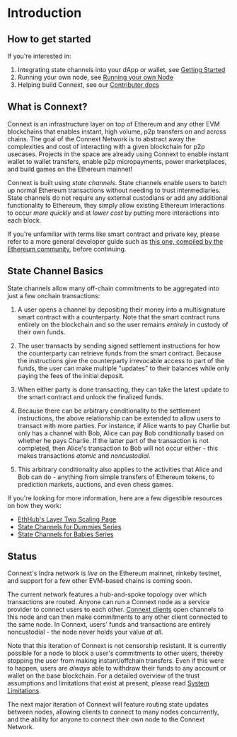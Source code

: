 # Introduction

## How to get started

If you're interested in:

1. Integrating state channels into your dApp or wallet, see [Getting Started](../quickstart/basics.md)
2. Running your own node, see [Running your own Node](../how-to/deploy-indra.md)
3. Helping build Connext, see our [Contributor docs](../contributor/CONTRIBUTING.md)

## What is Connext?

Connext is an infrastructure layer on top of Ethereum and any other EVM blockchains that enables instant, high volume, p2p transfers on and across chains. The goal of the Connext Network is to abstract away the complexities and cost of interacting with a given blockchain for p2p usecases. Projects in the space are already using Connext to enable instant wallet to wallet transfers, enable p2p micropayments, power marketplaces, and build games on the Ethereum mainnet!

Connext is built using _state channels_. State channels enable users to batch up normal Ethereum transactions without needing to trust intermediaries. State channels do not require any external custodians or add any additional functionality to Ethereum, they simply allow existing Ethereum interactions to occur _more quickly_ and at _lower cost_ by putting more interactions into each block.

If you're unfamiliar with terms like smart contract and private key, please refer to a more general developer guide such as [this one, compiled by the Ethereum community](https://github.com/ethereum/wiki/wiki/Ethereum-Development-Tutorial), before continuing.

## State Channel Basics

State channels allow many off-chain commitments to be aggregated into just a few onchain transactions:

1. A user opens a channel by depositing their money into a multisignature smart contract with a counterparty. Note that the smart contract runs entirely on the blockchain and so the user remains _entirely_ in custody of their own funds.

2. The user transacts by sending signed settlement instructions for how the counterparty can retrieve funds from the smart contract. Because the instructions give the counterparty irrevocable access to part of the funds, the user can make multiple "updates" to their balances while only paying the fees of the initial deposit.

3. When either party is done transacting, they can take the latest update to the smart contract and unlock the finalized funds.

4. Because there can be arbitrary conditionality to the settlement instructions, the above relationship can be extended to allow users to transact with more parties. For instance, if Alice wants to pay Charlie but only has a channel with Bob, Alice can pay Bob conditionally based on whether he pays Charlie. If the latter part of the transaction is not completed, then Alice's transaction to Bob will not occur either - this makes transactions _atomic_ and _noncustodial_.

5. This arbitrary conditionality also applies to the activities that Alice and Bob can do - anything from simple transfers of Ethereum tokens, to prediction markets, auctions, and even chess games.

If you're looking for more information, here are a few digestible resources on how they work:

- [EthHub's Layer Two Scaling Page](https://docs.ethhub.io/ethereum-roadmap/layer-2-scaling/state-channels/)
- [State Channels for Dummies Series](https://medium.com/blockchannel/counterfactual-for-dummies-part-1-8ff164f78540)
- [State Channels for Babies Series](https://medium.com/connext/state-channels-for-babies-c39a8001d9af)

## Status

Connext's Indra network is _live_ on the Ethereum mainnet, rinkeby testnet, and support for a few other EVM-based chains is coming soon.

The current network features a hub-and-spoke topology over which transactions are routed. Anyone can run a Connext node as a service provider to connect users to each other. [Connext clients](../reference/client.md) open channels to this node and can then make commitments to any other client connected to the same node. In Connext, users' funds and transactions are entirely noncustodial - the node never holds your value _at all_.

Note that this iteration of Connext is not censorship resistant. It is currently possible for a node to block a user's commitments to other users, thereby stopping the user from making instant/offchain transfers. Even if this were to happen, users are _always_ able to withdraw their funds to any account or wallet on the base blockchain. For a detailed overview of the trust assumptions and limitations that exist at present, please read [System Limitations](../background/limitations.md).

The next major iteration of Connext will feature routing state updates between nodes, allowing clients to connect to many nodes concurrently, and the ability for anyone to connect their own node to the Connext Network.
